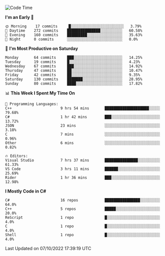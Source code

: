 <!--START_SECTION:waka-->
![Code Time](http://img.shields.io/badge/Code%20Time-849%20hrs%2012%20mins-blue)

**I'm an Early 🐤** 

```text
🌞 Morning    17 commits     █░░░░░░░░░░░░░░░░░░░░░░░░   3.79% 
🌆 Daytime    272 commits    ███████████████░░░░░░░░░░   60.58% 
🌃 Evening    160 commits    █████████░░░░░░░░░░░░░░░░   35.63% 
🌙 Night      0 commits      ░░░░░░░░░░░░░░░░░░░░░░░░░   0.0%

```
📅 **I'm Most Productive on Saturday** 

```text
Monday       64 commits     ███░░░░░░░░░░░░░░░░░░░░░░   14.25% 
Tuesday      19 commits     █░░░░░░░░░░░░░░░░░░░░░░░░   4.23% 
Wednesday    67 commits     ███░░░░░░░░░░░░░░░░░░░░░░   14.92% 
Thursday     47 commits     ██░░░░░░░░░░░░░░░░░░░░░░░   10.47% 
Friday       42 commits     ██░░░░░░░░░░░░░░░░░░░░░░░   9.35% 
Saturday     130 commits    ███████░░░░░░░░░░░░░░░░░░   28.95% 
Sunday       80 commits     ████░░░░░░░░░░░░░░░░░░░░░   17.82%

```


📊 **This Week I Spent My Time On** 

```text
💬 Programming Languages: 
C++                      9 hrs 54 mins       ████████████████████░░░░░   79.68% 
C#                       1 hr 42 mins        ███░░░░░░░░░░░░░░░░░░░░░░   13.72% 
JSON                     23 mins             ░░░░░░░░░░░░░░░░░░░░░░░░░   3.18% 
C                        7 mins              ░░░░░░░░░░░░░░░░░░░░░░░░░   0.96% 
Other                    6 mins              ░░░░░░░░░░░░░░░░░░░░░░░░░   0.82%

🔥 Editors: 
Visual Studio            7 hrs 37 mins       ███████████████░░░░░░░░░░   61.33% 
VS Code                  3 hrs 11 mins       ██████░░░░░░░░░░░░░░░░░░░   25.69% 
Rider                    1 hr 36 mins        ███░░░░░░░░░░░░░░░░░░░░░░   12.98%

```

**I Mostly Code in C#** 

```text
C#                       16 repos            ████████████████░░░░░░░░░   64.0% 
C++                      5 repos             █████░░░░░░░░░░░░░░░░░░░░   20.0% 
ReScript                 1 repo              █░░░░░░░░░░░░░░░░░░░░░░░░   4.0% 
C                        1 repo              █░░░░░░░░░░░░░░░░░░░░░░░░   4.0% 
Shell                    1 repo              █░░░░░░░░░░░░░░░░░░░░░░░░   4.0%

```



 Last Updated on 07/10/2022 17:39:19 UTC
<!--END_SECTION:waka-->
